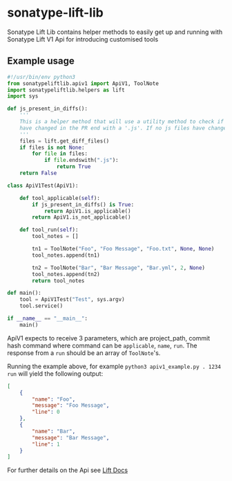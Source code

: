 # sonatype-lift-lib

Sonatype Lift Lib contains helper methods to easily get up and running with Sonatype Lift V1 Api for introducing customised tools

## Example usage

```python
#!/usr/bin/env python3
from sonatypeliftlib.apiv1 import ApiV1, ToolNote
import sonatypeliftlib.helpers as lift
import sys

def js_present_in_diffs():
    '''
    This is a helper method that will use a utility method to check if any of the files that
    have changed in the PR end with a '.js'. If no js files have changed then we dont need to run
    '''
    files = lift.get_diff_files()
    if files is not None:
        for file in files:
            if file.endswith(".js"):
                return True
    return False

class ApiV1Test(ApiV1):

    def tool_applicable(self):
        if js_present_in_diffs() is True:
            return ApiV1.is_applicable()
        return ApiV1.is_not_applicable()

    def tool_run(self):
        tool_notes = []

        tn1 = ToolNote("Foo", "Foo Message", "Foo.txt", None, None)
        tool_notes.append(tn1)

        tn2 = ToolNote("Bar", "Bar Message", "Bar.yml", 2, None)
        tool_notes.append(tn2)
        return tool_notes

def main():
    tool = ApiV1Test("Test", sys.argv)
    tool.service()

if __name__ == "__main__":
    main()
```

ApiV1 expects to receive 3 parameters, which are project_path, commit hash command where command can be `applicable`, `name`, `run`. The response from a `run` should be an array of `ToolNote`'s.

Running the example above, for example `python3 apiv1_example.py . 1234 run` will yield the following output:

```json
[
    {
        "name": "Foo", 
        "message": "Foo Message",
        "line": 0
    },
    {
        "name": "Bar", 
        "message": "Bar Message",
        "line": 1
    }
]
```

For further details on the Api see [Lift Docs](https://help.sonatype.com/lift/extending-lift#ExtendingLift-APICommands)